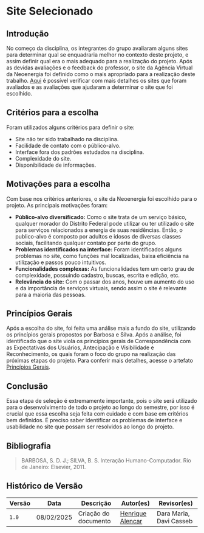 # **Site Selecionado**

## **Introdução**

No começo da disciplina, os integrantes do grupo avaliaram alguns sites para determinar qual se enquadraria melhor no contexto deste projeto, e assim definir qual era o mais adequado para a realização do projeto. Após as devidas avaliações e o feedback do professor, o site da Agência Virtual da Neoenergia foi definido como o mais apropriado para a realização deste trabalho. [Aqui](../planejamento/sites-avaliados.md) é possível verificar com mais detalhes os sites que foram avaliados e as avaliações que ajudaram a determinar o site que foi escolhido.

## **Critérios para a escolha**

Foram utilizados alguns critérios para definir o site:

* Site não ter sido trabalhado na disciplina.
* Facilidade de contato com o público-alvo.
* Interface fora dos padrões estudados na disciplina.
* Complexidade do site.
* Disponibilidade de informações.

## **Motivações para a escolha**

Com base nos critérios anteriores, o site da Neoenergia foi escolhido para o projeto. As principais motivações foram:

* **Público-alvo diversificado:** Como o site trata de um serviço básico, qualquer morador do Distrito Federal pode utilizar ou ter utilizado o site para serviços relacionados a energia de suas residências. Então, o publico-alvo é composto por adultos e idosos de diversas classes sociais, facilitando qualquer contato por parte do grupo.
* **Problemas identificados na interface:** Foram identificados alguns problemas no site, como funções mal localizadas, baixa eficiência na utilização e passos pouco intuitivos.
* **Funcionalidades complexas:** As funcionalidades tem um certo grau de complexidade, possuindo cadastro, buscas, escrita e edição, etc.
* **Relevância do site:** Com o passar dos anos, houve um aumento do uso e da importância de serviços virtuais, sendo assim o site é relevante para a maioria das pessoas.

## **Princípios Gerais**

Após a escolha do site, foi feita uma análise mais a fundo do site, utilizando os princípios gerais propostos por Barbosa e Silva. Após a análise, foi identificado que o site viola os princípios gerais de Correspondência com as Expectativas dos Usuários, Antecipação e Visibilidade e Reconhecimento, os quais foram o foco do grupo na realização das próximas etapas do projeto. Para conferir mais detalhes, acesse o artefato [Princípios Gerais](../analise-requisitos/principios-gerais.md).

## **Conclusão**

Essa etapa de seleção é extremamente importante, pois o site será utilizado para o desenvolvimento de todo o projeto ao longo do semestre, por isso é crucial que essa escolha seja feita com cuidado e com base em critérios bem definidos. É preciso saber identificar os problemas de interface e usabilidade no site que possam ser resolvidos ao longo do projeto.

## **Bibliografia**

>BARBOSA, S. D. J.; SILVA, B. S. Interação Humano-Computador. Rio de Janeiro: Elsevier, 2011.

## **Histórico de Versão**

| Versão | Data       | Descrição                             | Autor(es)                                       | Revisor(es)             |
| ------ | ---------- | ------------------------------------- | ----------------------------------------------- | ----------------------- |
| `1.0`  | 08/02/2025 | Criação do documento                  | [Henrique Alencar](https://github.com/henryqma) | Dara Maria, Davi Casseb |